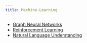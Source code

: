 ```yaml
---
title: Machine-Learning
---
```

- [Graph Neural Networks](notes/Graph%20Neural%20Networks.md)
- [Reinforcement Learning](notes/Reinforcement%20Learning.md)
- [Natural Language Understanding](notes/Natural%20Language%20Understanding.md)


